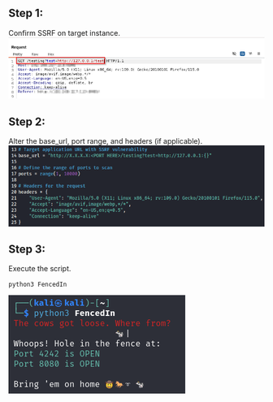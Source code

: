 ## Step 1:
Confirm SSRF on target instance.
![SSRF.png](./images/SSRF.png)

## Step 2:
Alter the base_url, port range, and headers (if applicable).
![Code.png](./images/Code.png)

## Step 3:
Execute the script.

```
python3 FencedIn
```
![Usage.png](./images/Usage.png)
